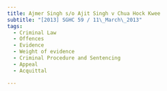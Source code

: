 ```yaml
---
title: Ajmer Singh s/o Ajit Singh v Chua Hock Kwee
subtitle: "[2013] SGHC 59 / 11\_March\_2013"
tags:
  - Criminal Law
  - Offences
  - Evidence
  - Weight of evidence
  - Criminal Procedure and Sentencing
  - Appeal
  - Acquittal

---
```



